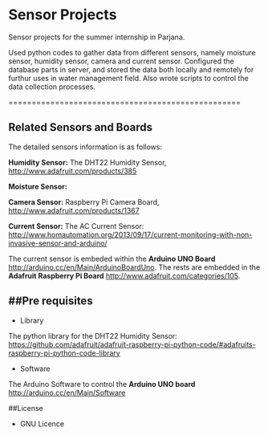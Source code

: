 Sensor Projects
================================================

Sensor projects for the summer internship in Parjana. 

Used python codes to gather data from different sensors, namely moisture sensor, humidity sensor, camera and current sensor. Configured the database parts in server, and stored the data both locally and remotely for furthur uses in water management field. Also wrote scripts to control the data collection processes.


==================================================

Related Sensors and Boards
------------------------------
The detailed sensors information is as follows:

**Humidity Sensor:**
The DHT22 Humidity Sensor, http://www.adafruit.com/products/385

**Moisture Sensor:**

**Camera Sensor:** Raspberry Pi Camera Board, http://www.adafruit.com/products/1367

**Current Sensor:** The AC Current Sensor: http://www.homautomation.org/2013/09/17/current-monitoring-with-non-invasive-sensor-and-arduino/

The current sensor is embeded within the **Arduino UNO Board** http://arduino.cc/en/Main/ArduinoBoardUno. 
The rests are embedded in the **Adafruit Raspberry Pi Board** http://www.adafruit.com/categories/105.

##Pre requisites
-----------------------------------------
* Library

The python library for the DHT22 Humidity Sensor: https://github.com/adafruit/adafruit-raspberry-pi-python-code/#adafruits-raspberry-pi-python-code-library

* Software

The Arduino Software to control the **Arduino UNO board**
http://arduino.cc/en/Main/Software

##License
* GNU Licence
